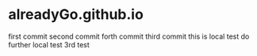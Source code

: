 # alreadyGo.github.io
first commit
second commit
forth commit
third commit
this is local test
do further local test
3rd test
